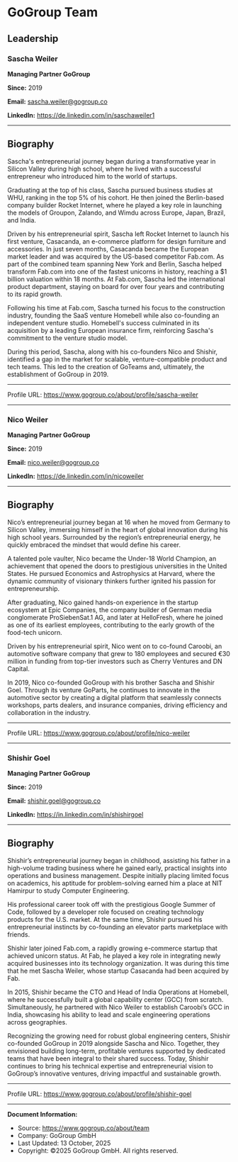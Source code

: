 # GoGroup Team

## Leadership

### Sascha Weiler
**Managing Partner GoGroup**

**Since:** 2019

**Email:** sascha.weiler@gogroup.co

**LinkedIn:** https://de.linkedin.com/in/saschaweiler1

---

## Biography

Sascha's entrepreneurial journey began during a transformative year in Silicon Valley during high school, where he lived with a successful entrepreneur who introduced him to the world of startups.

Graduating at the top of his class, Sascha pursued business studies at WHU, ranking in the top 5% of his cohort. He then joined the Berlin-based company builder Rocket Internet, where he played a key role in launching the models of Groupon, Zalando, and Wimdu across Europe, Japan, Brazil, and India.

Driven by his entrepreneurial spirit, Sascha left Rocket Internet to launch his first venture, Casacanda, an e-commerce platform for design furniture and accessories. In just seven months, Casacanda became the European market leader and was acquired by the US-based competitor Fab.com. As part of the combined team spanning New York and Berlin, Sascha helped transform Fab.com into one of the fastest unicorns in history, reaching a $1 billion valuation within 18 months. At Fab.com, Sascha led the international product department, staying on board for over four years and contributing to its rapid growth.

Following his time at Fab.com, Sascha turned his focus to the construction industry, founding the SaaS venture Homebell while also co-founding an independent venture studio. Homebell's success culminated in its acquisition by a leading European insurance firm, reinforcing Sascha's commitment to the venture studio model.

During this period, Sascha, along with his co-founders Nico and Shishir, identified a gap in the market for scalable, venture-compatible product and tech teams. This led to the creation of GoTeams and, ultimately, the establishment of GoGroup in 2019.

---

Profile URL: https://www.gogroup.co/about/profile/sascha-weiler

---

### Nico Weiler
**Managing Partner GoGroup**

**Since:** 2019

**Email:** nico.weiler@gogroup.co

**LinkedIn:** https://de.linkedin.com/in/nicoweiler

---

## Biography

Nico’s entrepreneurial journey began at 16 when he moved from Germany to Silicon Valley, immersing himself in the heart of global innovation during his high school years. Surrounded by the region’s entrepreneurial energy, he quickly embraced the mindset that would define his career.

A talented pole vaulter, Nico became the Under-18 World Champion, an achievement that opened the doors to prestigious universities in the United States. He pursued Economics and Astrophysics at Harvard, where the dynamic community of visionary thinkers further ignited his passion for entrepreneurship.

After graduating, Nico gained hands-on experience in the startup ecosystem at Epic Companies, the company builder of German media conglomerate ProSiebenSat.1 AG, and later at HelloFresh, where he joined as one of its earliest employees, contributing to the early growth of the food-tech unicorn.

Driven by his entrepreneurial spirit, Nico went on to co-found Caroobi, an automotive software company that grew to 180 employees and secured €30 million in funding from top-tier investors such as Cherry Ventures and DN Capital.

In 2019, Nico co-founded GoGroup with his brother Sascha and Shishir Goel. Through its venture GoParts, he continues to innovate in the automotive sector by creating a digital platform that seamlessly connects workshops, parts dealers, and insurance companies, driving efficiency and collaboration in the industry.

---

Profile URL: https://www.gogroup.co/about/profile/nico-weiler

---

### Shishir Goel
**Managing Partner GoGroup**

**Since:** 2019

**Email:** shishir.goel@gogroup.co

**LinkedIn:** https://in.linkedin.com/in/shishirgoel

---

## Biography

Shishir’s entrepreneurial journey began in childhood, assisting his father in a high-volume trading business where he gained early, practical insights into operations and business management. Despite initially placing limited focus on academics, his aptitude for problem-solving earned him a place at NIT Hamirpur to study Computer Engineering.

His professional career took off with the prestigious Google Summer of Code, followed by a developer role focused on creating technology products for the U.S. market. At the same time, Shishir pursued his entrepreneurial instincts by co-founding an elevator parts marketplace with friends.

Shishir later joined Fab.com, a rapidly growing e-commerce startup that achieved unicorn status. At Fab, he played a key role in integrating newly acquired businesses into its technology organization. It was during this time that he met Sascha Weiler, whose startup Casacanda had been acquired by Fab.

In 2015, Shishir became the CTO and Head of India Operations at Homebell, where he successfully built a global capability center (GCC) from scratch. Simultaneously, he partnered with Nico Weiler to establish Caroobi’s GCC in India, showcasing his ability to lead and scale engineering operations across geographies.

Recognizing the growing need for robust global engineering centers, Shishir co-founded GoGroup in 2019 alongside Sascha and Nico. Together, they envisioned building long-term, profitable ventures supported by dedicated teams that have been integral to their shared success. Today, Shishir continues to bring his technical expertise and entrepreneurial vision to GoGroup’s innovative ventures, driving impactful and sustainable growth.

---

Profile URL: https://www.gogroup.co/about/profile/shishir-goel

---

**Document Information:**
- Source: https://www.gogroup.co/about/team
- Company: GoGroup GmbH
- Last Updated: 13 October, 2025
- Copyright: ©2025 GoGroup GmbH. All rights reserved.
